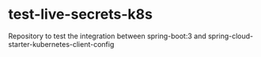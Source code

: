 # test-live-secrets-k8s
Repository to test the integration between spring-boot:3 and spring-cloud-starter-kubernetes-client-config
